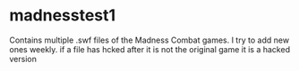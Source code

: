 # madnesstest1
Contains multiple .swf files of the Madness Combat games.
I try to add new ones weekly.
if a file has hcked after it is not the original game it is a hacked version
